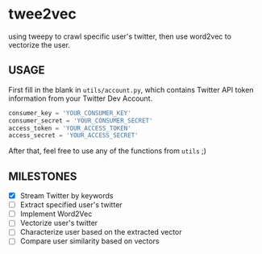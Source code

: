 # twee2vec
using tweepy to crawl specific user's twitter, then use word2vec to vectorize the user.

## USAGE
First fill in the blank in `utils/account.py`, which contains Twitter API token information from your Twitter Dev Account.
``` python
consumer_key = 'YOUR_CONSUMER_KEY'
consumer_secret = 'YOUR_CONSUMER_SECRET'
access_token = 'YOUR_ACCESS_TOKEN'
access_secret = 'YOUR_ACCESS_SECRET'
```
After that, feel free to use any of the functions from `utils` ;)

## MILESTONES
- [x] Stream Twitter by keywords
- [ ] Extract specified user's twitter
- [ ] Implement Word2Vec
- [ ] Vectorize user's twitter
- [ ] Characterize user based on the extracted vector
- [ ] Compare user similarity based on vectors
